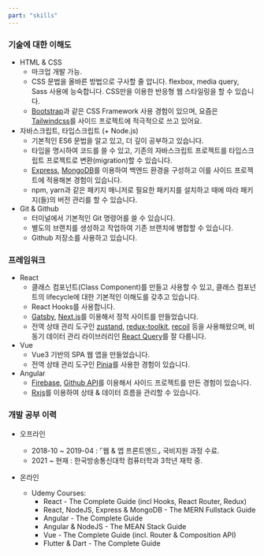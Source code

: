 ```yaml
---
part: "skills"
---
```


### 기술에 대한 이해도

- HTML & CSS
  - 마크업 개발 가능.
  - CSS 문법을 올바른 방법으로 구사할 줄 압니다. flexbox, media query, Sass 사용에 능숙합니다. CSS만을 이용한 반응형 웹 스타일링을 할 수 있습니다.
  - [Bootstrap](https://getbootstrap.com/)과 같은 CSS Framework 사용 경험이 있으며, 요즘은 [Tailwindcss](https://tailwindcss.com/)를
    사이드 프로젝트에 적극적으로 쓰고 있어요.
- 자바스크립트, 타입스크립트 (+ Node.js)
  - 기본적인 ES6 문법을 알고 있고, 더 깊이 공부하고 있습니다.
  - 타입을 명시하여 코드를 쓸 수 있고, 기존의 자바스크립트 프로젝트를 타입스크립트 프로젝트로 변환(migration)할 수 있습니다.
  - [Express](https://expressjs.com/ko/), [MongoDB](https://www.mongodb.com/ko-kr)를 이용하여 백엔드 환경을 구성하고 이를 사이드 프로젝트에
    적용해본 경험이 있습니다.
  - npm, yarn과 같은 패키지 매니저로 필요한 패키지를 설치하고 때에 따라 패키지(들)의 버전 관리를 할 수 있습니다.
- Git & Github
  - 터미널에서 기본적인 Git 명령어를 쓸 수 있습니다.
  - 별도의 브랜치를 생성하고 작업하여 기존 브랜치에 병합할 수 있습니다.
  - Github 저장소를 사용하고 있습니다.

### 프레임워크

- React
  - 클래스 컴포넌트(Class Component)를 만들고 사용할 수 있고, 클래스 컴포넌트의 lifecycle에 대한 기본적인 이해도를 갖추고 있습니다.
  - React Hooks를 사용합니다.
  - [Gatsby](https://www.gatsbyjs.com/), [Next.js](https://nextjs.org/)를 이용해서 정적 사이트를 만들었습니다.
  - 전역 상태 관리 도구인 [zustand](https://github.com/pmndrs/zustand), [redux-toolkit](https://redux-toolkit.js.org/), [recoil](https://recoiljs.org/ko/) 등을 사용해왔으며, 비동기 데이터 관리
    라이브러리인 [React Query](https://react-query-v3.tanstack.com/)를 잘 다룹니다.
- Vue
  - Vue3 기반의 SPA 웹 앱을 만들었습니다.
  - 전역 상태 관리 도구인 [Pinia](https://pinia.vuejs.org/)를 사용한 경험이 있습니다.
- Angular
  - [Firebase](https://firebase.google.com/?hl=ko), [Github API](https://docs.github.com/en/rest)를 이용해서 사이드 프로젝트를 만든
    경험이 있습니다.
  - [Rxjs](https://rxjs.dev/)를 이용하여 상태 & 데이터 흐름을 관리할 수 있습니다.

### 개발 공부 이력

- 오프라인

  - 2018-10 ~ 2019-04 : ⌜웹 & 앱 프론트엔드⌟ 국비지원 과정 수료.
  - 2021 ~ 현재 : 한국방송통신대학 컴퓨터학과 3학년 재학 중.

- 온라인
  - Udemy Courses:
    - React - The Complete Guide (incl Hooks, React Router, Redux)
    - React, NodeJS, Express & MongoDB - The MERN Fullstack Guide
    - Angular - The Complete Guide
    - Angular & NodeJS - The MEAN Stack Guide
    - Vue - The Complete Guide (incl. Router & Composition API)
    - Flutter & Dart - The Complete Guide
